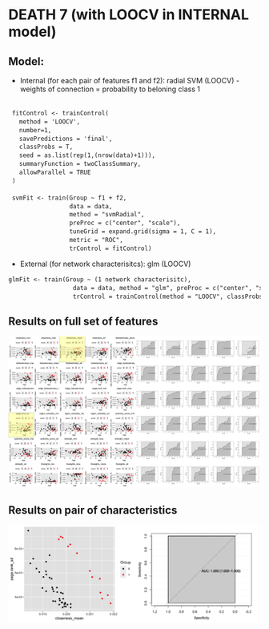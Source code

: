 
# DEATH 7 (with LOOCV in INTERNAL model)

## Model:
 - Internal (for each pair of features f1 and f2): radial SVM (LOOCV) - weights of connection = probability to beloning class 1 
 ```markdown
 
  fitControl <- trainControl(
    method = 'LOOCV',
    number=1,
    savePredictions = 'final',
    classProbs = T,
    seed = as.list(rep(1,(nrow(data)+1))),
    summaryFunction = twoClassSummary,
    allowParallel = TRUE
  )
  
  svmFit <- train(Group ~ f1 + f2,
                  data = data,
                  method = "svmRadial",
                  preProc = c("center", "scale"),
                  tuneGrid = expand.grid(sigma = 1, C = 1),
                  metric = "ROC",
                  trControl = fitControl)
 ```
 - External (for network characterisitcs): glm (LOOCV)
 ```markdown
 glmFit <- train(Group ~ (1 network characterisitc),
                   data = data, method = "glm", preProc = c("center", "scale"), metric = "ROC",
                   trControl = trainControl(method = "LOOCV", classProbs = TRUE, summaryFunction = twoClassSummary))
 ```
 
## Results on full set of features
![Image](/docs/temp_DIED7_1.jpg)

## Results on pair of characteristics
![Image](/docs/temp.jpg)

